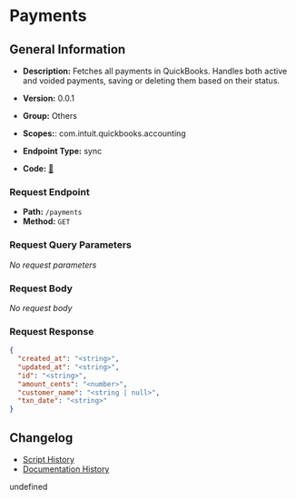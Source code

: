 # Payments

## General Information
- **Description:** Fetches all payments in QuickBooks. Handles both active and voided payments, saving or deleting them based on their status.

- **Version:** 0.0.1
- **Group:** Others
- **Scopes:**: com.intuit.quickbooks.accounting
- **Endpoint Type:** sync
- **Code:** [🔗](https://github.com/NangoHQ/integration-templates/tree/main/integrations/quickbooks-sandbox/syncs/payments.ts)

### Request Endpoint

- **Path:** `/payments`
- **Method:** `GET`

### Request Query Parameters

_No request parameters_

### Request Body

_No request body_

### Request Response

```json
{
  "created_at": "<string>",
  "updated_at": "<string>",
  "id": "<string>",
  "amount_cents": "<number>",
  "customer_name": "<string | null>",
  "txn_date": "<string>"
}
```

## Changelog


- [Script History](https://github.com/NangoHQ/integration-templates/commits/main/integrations/quickbooks-sandbox/syncs/payments.ts)
- [Documentation History](https://github.com/NangoHQ/integration-templates/commits/main/integrations/quickbooks-sandbox/syncs/payments.md)

<!-- END  GENERATED CONTENT -->



undefined